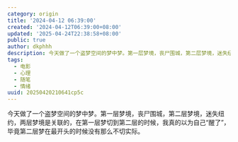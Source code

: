 ```yaml
---
category: origin
title: '2024-04-12 06:39:00'
created: '2024-04-12T06:39:00+08:00'
updated: '2025-04-24T22:38:58+08:00'
public: true
author: dkphhh
description: 今天做了一个盗梦空间的梦中梦。第一层梦境，丧尸围城，第二层梦境，迷失纽约，两层梦境是关联的，在第一层梦切到第二层的时候……
tags:
  - 电影
  - 心理
  - 随笔
  - 情绪
uuid: 20250420210641cp5c
---
```


今天做了一个盗梦空间的梦中梦。第一层梦境，丧尸围城，第二层梦境，迷失纽约，两层梦境是关联的，在第一层梦切到第二层的时候，我真的以为自己“醒了”，毕竟第二层梦在最开头的时候没有那么不切实际。
